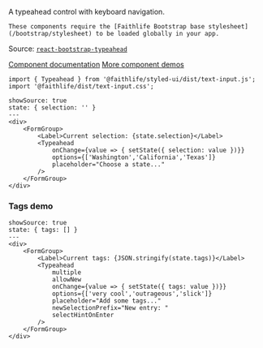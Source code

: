 A typeahead control with keyboard navigation.

```hint
These components require the [Faithlife Bootstrap base stylesheet](/bootstrap/stylesheet) to be loaded globally in your app.
```

Source: [`react-bootstrap-typeahead`](https://github.com/Faithlife/react-bootstrap-typeahead)

[Component documentation](https://github.com/Faithlife/react-bootstrap-typeahead/blob/master/docs/Usage.md)
[More component demos](http://ericgio.github.io/react-bootstrap-typeahead/)

```
import { Typeahead } from '@faithlife/styled-ui/dist/text-input.js';
import '@faithlife/dist/text-input.css';
```

```react
showSource: true
state: { selection: '' }
---
<div>
	<FormGroup>
		<Label>Current selection: {state.selection}</Label>
		<Typeahead
			onChange={value => { setState({ selection: value })}}
			options={['Washington','California','Texas']}
			placeholder="Choose a state..."
		/>
	</FormGroup>
</div>
```

### Tags demo
```react
showSource: true
state: { tags: [] }
---
<div>
	<FormGroup>
		<Label>Current tags: {JSON.stringify(state.tags)}</Label>
		<Typeahead
			multiple
			allowNew
			onChange={value => { setState({ tags: value })}}
			options={['very cool','outrageous','slick']}
			placeholder="Add some tags..."
			newSelectionPrefix="New entry: "
			selectHintOnEnter
		/>
	</FormGroup>
</div>
```
